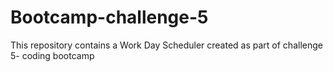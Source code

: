 # Bootcamp-challenge-5
This repository contains a Work Day Scheduler created as part of challenge 5- coding bootcamp
